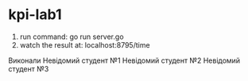 # kpi-lab1

1. run command: go run server.go
2. watch the result at: localhost:8795/time

Виконали
Невідомий студент №1
Невідомий студент №2
Невідомий студент №3
